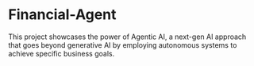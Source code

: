 # Financial-Agent
This project showcases the power of Agentic AI, a next-gen AI approach that goes beyond generative AI by employing autonomous systems to achieve specific business goals.
